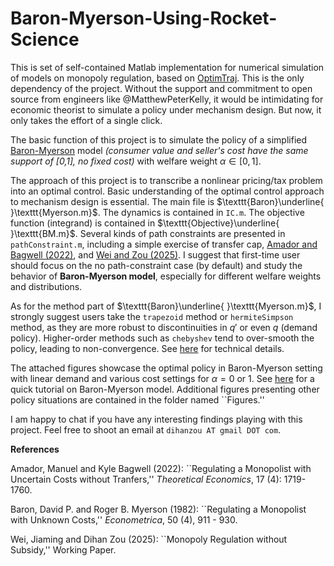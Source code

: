 # Baron-Myerson-Using-Rocket-Science
This is set of self-contained Matlab implementation for numerical simulation of models on monopoly regulation, based on [OptimTraj](https://github.com/MatthewPeterKelly/OptimTraj). This is the only dependency of the project.
Without the support and commitment to open source from engineers like @MatthewPeterKelly, it would be intimidating for economic theorist to simulate a policy under mechanism design. But now, it only takes the effort of a single click. 

The basic function of this project is to simulate the policy of a simplified [Baron-Myerson](https://www.jstor.org/stable/1912769?seq=1) model *(consumer value and seller's cost have the same support of [0,1], no fixed cost)* with welfare weight $\alpha \in [0,1]$.

The approach of this project is to transcribe a nonlinear pricing/tax problem into an optimal control. Basic understanding of the optimal control approach to mechanism design is essential. The main file is $\texttt{Baron}\underline{ }\texttt{Myerson.m}$. The dynamics is contained in $\texttt{IC.m}$. The objective function (integrand) is contained in $\texttt{Objective}\underline{ }\texttt{BM.m}$. Several kinds of path constraints are presented in $\texttt{pathConstraint.m}$, including a simple exercise of transfer cap, [Amador and Bagwell (2022)](https://econtheory.org/ojs/index.php/te/article/view/20221719), and [Wei and Zou (2025)](https://sites.google.com/view/dihanzou/research). I suggest that first-time user should focus on the no path-constraint case (by default) and study the behavior of **Baron-Myerson model**, especially for different welfare weights and distributions. 

As for the method part of $\texttt{Baron}\underline{ }\texttt{Myerson.m}$, I strongly suggest users take the $\texttt{trapezoid}$ method or $\texttt{hermiteSimpson}$ method, as they are more robust to discontinuities in $q'$ or even $q$ (demand policy). Higher-order methods such as $\texttt{chebyshev}$ tend to over-smooth the policy, leading to non-convergence. See [here](https://epubs.siam.org/doi/10.1137/16M1062569) for technical details.

The attached figures showcase the optimal policy in Baron-Myerson setting with linear demand and various cost settings for $\alpha = 0$ or $1$. See [here](https://drive.google.com/file/d/110uUldyFOqUwwcxvAnlAUYcNniI8MHJ_/view?usp=sharing) for a quick tutorial on Baron-Myerson model. Additional figures presenting other policy situations are contained in the folder named ``Figures.'' 

I am happy to chat if you have any interesting findings playing with this project. Feel free to shoot an email at $\texttt{dihanzou AT gmail DOT com}$.


**References**

Amador, Manuel and Kyle Bagwell (2022): ``Regulating a Monopolist with Uncertain Costs without Tranfers,'' *Theoretical Economics*, 17 (4): 1719-1760.

Baron, David P. and Roger B. Myerson (1982): ``Regulating a Monopolist with Unknown Costs,'' *Econometrica*, 50 (4), 911 - 930.

Wei, Jiaming and Dihan Zou (2025): ``Monopoly Regulation without Subsidy,'' Working Paper. 
